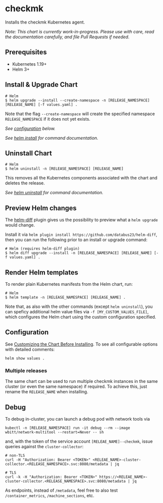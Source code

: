 # checkmk

Installs the checkmk Kubernetes agent.

_Note: This chart is currently work-in-progress. Please use with care, read the documentation carefully, and file Pull Requests if needed._

## Prerequisites

- Kubernetes 1.19+
- Helm 3+

<!-- ## Get Repo Info

```console
helm repo add prometheus-community https://prometheus-community.github.io/helm-charts
helm repo update
```

_See [helm repo](https://helm.sh/docs/helm/helm_repo/) for command documentation._ -->

## Install & Upgrade Chart

```console
# Helm
$ helm upgrade --install --create-namespace -n [RELEASE_NAMESPACE] [RELEASE_NAME] [-f values.yaml] .
```

Note that the flag `--create-namespace` will create the specified namespace `RELEASE_NAMESPACE` if it does not yet exists.

_See [configuration](#configuration) below._

_See [helm install](https://helm.sh/docs/helm/helm_install/) for command documentation._

## Uninstall Chart

```console
# Helm
$ helm uninstall -n [RELEASE_NAMESPACE] [RELEASE_NAME]
```

This removes all the Kubernetes components associated with the chart and deletes the release.

_See [helm uninstall](https://helm.sh/docs/helm/helm_uninstall/) for command documentation._

## Preview Helm changes

The [helm-diff](https://github.com/databus23/helm-diff) plugin gives us the possibility to preview what a `helm upgrade` would change.

Install it via `helm plugin install https://github.com/databus23/helm-diff`, then you can run the following prior to an install or upgrade command:

```console
# Helm (requires helm-diff plugin)
$ helm diff upgrade --install -n [RELEASE_NAMESPACE] [RELEASE_NAME] [-f values.yaml] .
```

## Render Helm templates

To render plain Kubernetes manifests from the Helm chart, run:

```console
# Helm
$ helm template -n [RELEASE_NAMESPACE] [RELEASE_NAME] .
```

Note that, as also with the other commands (except `helm uninstall`), you can speficy additional helm value files via `-f [MY_CUSTOM_VALUES_FILE]`, which configures the Helm chart using the custom configuration specified.

## Configuration

See [Customizing the Chart Before Installing](https://helm.sh/docs/intro/using_helm/#customizing-the-chart-before-installing). To see all configurable options with detailed comments:

```console
helm show values .
```

### Multiple releases

The same chart can be used to run multiple checkmk instances in the same cluster (or even the same namespace) if required. To achieve this, just rename the `RELEASE_NAME` when installing.

## Debug

To debug in-cluster, you can launch a debug pod with network tools via

```console
kubectl -n [RELEASE_NAMESPACE] run -it debug --rm --image wbitt/network-multitool --restart=Never -- sh
```

and, with the token of the service account `[RELEAE_NAME]--checkmk`, issue queries against the `cluster-collector`:

```console
# non-TLS
curl -H "Authorization: Bearer <TOKEN>" <RELEAE_NAME>-cluster-collector.<RELEASE_NAMESPACE>.svc:8080/metadata | jq

# TLS
curl -k -H "Authorization: Bearer <TOKEN>" https://<RELEAE_NAME>-cluster-collector.<RELEASE_NAMESPACE>.svc:8080/metadata | jq
```

As endpoints, instead of `/metadata`, feel free to also test `/container_metrics`, `/machine_sections`, etc.